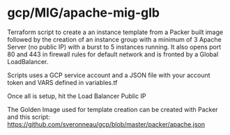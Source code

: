 # gcp/MIG/apache-mig-glb
Terraform script to create a an instance template from a Packer built image followed by the creation of an instance group with a minimum of 3 Apache Server (no public IP) with a burst to 5 instances running.  It also opens port 80 and 443 in firewall rules for default network and is fronted by a Global LoadBalancer.  

Scripts uses a GCP service account and a JSON file with your account token and VARS defined in variables.tf

Once all is setup, hit the Load Balancer Public IP

The Golden Image used for template creation can be created with Packer and this script: https://github.com/sveronneau/gcp/blob/master/packer/apache.json
